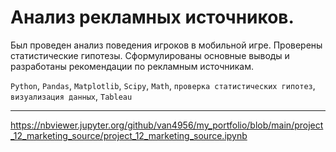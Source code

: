 # Анализ рекламных источников.

Был проведен анализ поведения игроков в мобильной игре. Проверены статистические гипотезы. Сформулированы основные выводы и разработаны рекомендации по рекламным источникам.

`Python`, `Pandas`, `Matplotlib`, `Scipy`, `Math`, `проверка статистических гипотез`, `визуализация данных`, `Tableau`  
  
---  
https://nbviewer.jupyter.org/github/van4956/my_portfolio/blob/main/project_12_marketing_source/project_12_marketing_source.ipynb  
